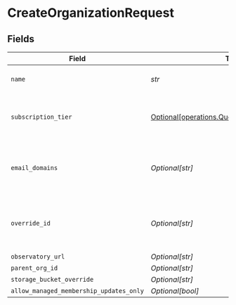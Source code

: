 # CreateOrganizationRequest


## Fields

| Field                                                                                                    | Type                                                                                                     | Required                                                                                                 | Description                                                                                              | Example                                                                                                  |
| -------------------------------------------------------------------------------------------------------- | -------------------------------------------------------------------------------------------------------- | -------------------------------------------------------------------------------------------------------- | -------------------------------------------------------------------------------------------------------- | -------------------------------------------------------------------------------------------------------- |
| `name`                                                                                                   | *str*                                                                                                    | :heavy_check_mark:                                                                                       | The name of the organization                                                                             | ACME, Inc                                                                                                |
| `subscription_tier`                                                                                      | [Optional[operations.QueryParamSubscriptionTier]](../../models/operations/queryparamsubscriptiontier.md) | :heavy_minus_sign:                                                                                       | Organization's subscription tier. Should be PAID for real customers                                      | FREE                                                                                                     |
| `email_domains`                                                                                          | *Optional[str]*                                                                                          | :heavy_minus_sign:                                                                                       | Email domains associated with this organization, as a comma separated list                               | acme.ai,acme.com                                                                                         |
| `override_id`                                                                                            | *Optional[str]*                                                                                          | :heavy_minus_sign:                                                                                       | Custom ID. If this ID is invalid this method will throw an exception                                     | org-123                                                                                                  |
| `observatory_url`                                                                                        | *Optional[str]*                                                                                          | :heavy_minus_sign:                                                                                       | N/A                                                                                                      | https://hub.whylabsapp.com                                                                               |
| `parent_org_id`                                                                                          | *Optional[str]*                                                                                          | :heavy_minus_sign:                                                                                       | N/A                                                                                                      | org-123                                                                                                  |
| `storage_bucket_override`                                                                                | *Optional[str]*                                                                                          | :heavy_minus_sign:                                                                                       | N/A                                                                                                      |                                                                                                          |
| `allow_managed_membership_updates_only`                                                                  | *Optional[bool]*                                                                                         | :heavy_minus_sign:                                                                                       | N/A                                                                                                      |                                                                                                          |